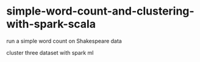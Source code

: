 # simple-word-count-and-clustering-with-spark-scala
run a simple word count on Shakespeare data 

cluster three dataset with spark ml
